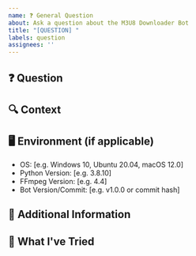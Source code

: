 ```yaml
---
name: ❓ General Question
about: Ask a question about the M3U8 Downloader Bot
title: "[QUESTION] "
labels: question
assignees: ''
---
```


## ❓ Question

<!-- Your question about the M3U8 Downloader Bot -->

## 🔍 Context

<!-- Provide any relevant context for your question -->

## 🖥️ Environment (if applicable)

<!-- If your question is related to a specific environment, please provide details -->

- OS: [e.g. Windows 10, Ubuntu 20.04, macOS 12.0]
- Python Version: [e.g. 3.8.10]
- FFmpeg Version: [e.g. 4.4]
- Bot Version/Commit: [e.g. v1.0.0 or commit hash]

## 📝 Additional Information

<!-- Any additional information that might help us answer your question -->

## 🔎 What I've Tried

<!-- If you've already tried to find an answer, please let us know what you've tried -->

